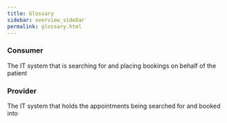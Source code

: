 ```yaml
---
title: Glossary
sidebar: overview_sidebar
permalink: glossary.html
---
```


### Consumer
The IT system that is searching for and placing bookings on behalf of the patient 

### Provider
The IT system that holds the appointments being searched for and booked into 
